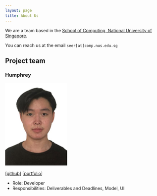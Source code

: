 ```yaml
---
layout: page
title: About Us
---
```


We are a team based in the [School of Computing, National University of Singapore](http://www.comp.nus.edu.sg).

You can reach us at the email `seer[at]comp.nus.edu.sg`

## Project team

### Humphrey

<img src="images/bananamonkey4655.png" width="200px">

[[github](http://github.com/bananamonkey4655)]
[[portfolio](team/bananamonkey4655.md)]

* Role: Developer
* Responsibilities: Deliverables and Deadlines, Model, UI
